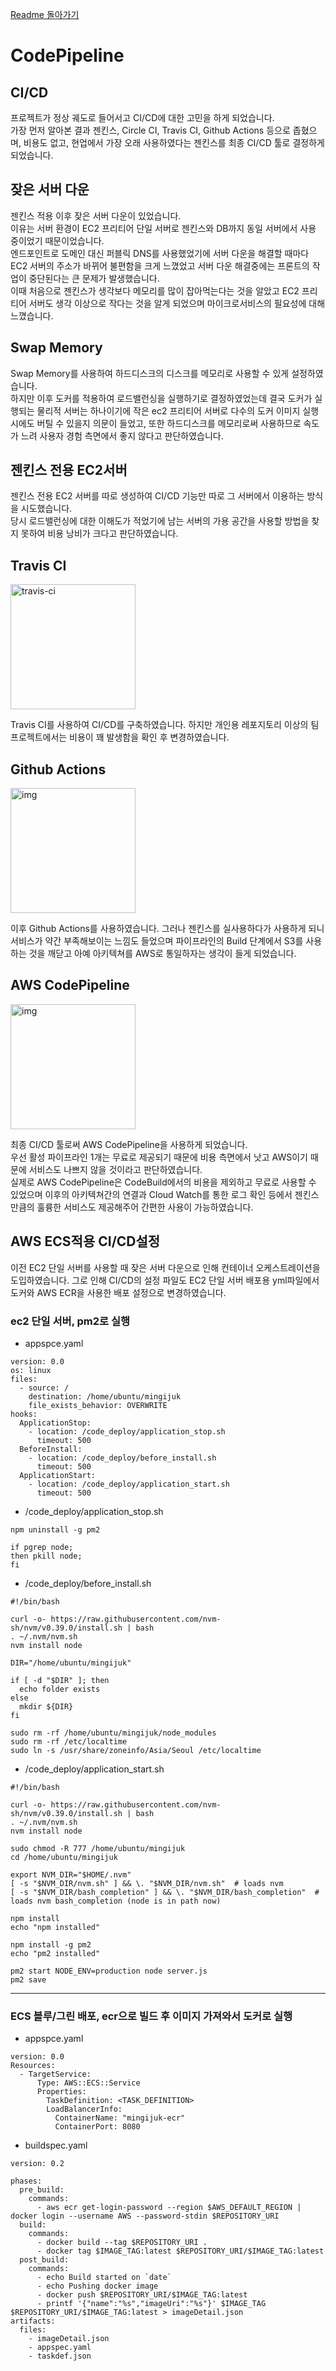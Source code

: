 [Readme 돌아가기](https://github.com/hanghae99-team6-actualProject/backend)  

# CodePipeline

## CI/CD
프로젝트가 정상 궤도로 들어서고 CI/CD에 대한 고민을 하게 되었습니다.  
가장 먼저 알아본 결과 젠킨스, Circle CI, Travis CI, Github Actions 등으로 좁혔으며, 비용도 없고, 현업에서 가장 오래 사용하였다는 젠킨스를 최종 CI/CD 툴로 결정하게 되었습니다.  

## 잦은 서버 다운
젠킨스 적용 이후 잦은 서버 다운이 있었습니다.  
이유는 서버 환경이 EC2 프리티어 단일 서버로 젠킨스와 DB까지 동일 서버에서 사용 중이었기 때문이었습니다.   
엔드포인트로 도메인 대신 퍼블릭 DNS를 사용했었기에 서버 다운을 해결할 때마다 EC2 서버의 주소가 바뀌어 불편함을 크게 느꼈었고 서버 다운 해결중에는 프론트의 작업이 중단된다는 큰 문제가 발생했습니다.  
이때 처음으로 젠킨스가 생각보다 메모리를 많이 잡아먹는다는 것을 알았고 EC2 프리티어 서버도 생각 이상으로 작다는 것을 알게 되었으며 마이크로서비스의 필요성에 대해 느꼈습니다.  

## Swap Memory
Swap Memory를 사용하여 하드디스크의 디스크를 메모리로 사용할 수 있게 설정하였습니다.  
하지만 이후 도커를 적용하여 로드밸런싱을 실행하기로 결정하였었는데 결국 도커가 실행되는 물리적 서버는 하나이기에 작은 ec2 프리티어 서버로 다수의 도커 이미지 실행시에도 버틸 수 있을지 의문이 들었고, 또한 하드디스크를 메모리로써 사용하므로 속도가 느려 사용자 경험 측면에서 좋지 않다고 판단하였습니다.

## 젠킨스 전용 EC2서버
젠킨스 전용 EC2 서버를 따로 생성하여 CI/CD 기능만 따로 그 서버에서 이용하는 방식을 시도했습니다.  
당시 로드밸런싱에 대한 이해도가 적었기에 남는 서버의 가용 공간을 사용할 방법을 찾지 못하여 비용 낭비가 크다고 판단하였습니다.

## Travis CI 

<img src="https://user-images.githubusercontent.com/42149645/146668486-52843d32-0d5c-46e2-8c44-b267b7b75151.jpg" alt="travis-ci" width="200" height="auto"/>  

Travis CI를 사용하여 CI/CD를 구축하였습니다. 하지만 개인용 레포지토리 이상의 팀 프로젝트에서는 비용이 꽤 발생함을 확인 후 변경하였습니다.  

## Github Actions

<img src="https://user-images.githubusercontent.com/42149645/146668561-a36bac5b-a9c9-404b-8562-850466e26c99.png" alt="img" width="200" height="auto"/>  

이후 Github Actions를 사용하였습니다. 그러나 젠킨스를 실사용하다가 사용하게 되니 서비스가 약간 부족해보이는 느낌도 들었으며 파이프라인의 Build 단계에서 S3를 사용하는 것을 깨닫고 아예 아키텍쳐를 AWS로 통일하자는 생각이 들게 되었습니다.

## AWS CodePipeline

<img src="https://user-images.githubusercontent.com/42149645/146668655-1a1d592d-2c12-4c0f-8050-8a69c24dc5d2.png" alt="img" width="200" height="auto"/>  


최종 CI/CD 툴로써 AWS CodePipeline을 사용하게 되었습니다.  
우선 활성 파이프라인 1개는 무료로 제공되기 때문에 비용 측면에서 낫고 AWS이기 때문에 서비스도 나쁘지 않을 것이라고 판단하였습니다.   
실제로 AWS CodePipeline은 CodeBuild에서의 비용을 제외하고 무료로 사용할 수 있었으며 이후의 아키텍쳐간의 연결과 Cloud Watch를 통한 로그 확인 등에서 젠킨스만큼의 훌륭한 서비스도 제공해주어 간편한 사용이 가능하였습니다.

## AWS ECS적용 CI/CD설정
이전 EC2 단일 서버를 사용할 때 잦은 서버 다운으로 인해 컨테이너 오케스트레이션을 도입하였습니다. 그로 인해 CI/CD의 설정 파일도 EC2 단일 서버 배포용 yml파일에서 도커와 AWS ECR을 사용한 배포 설정으로 변경하였습니다.

### ec2 단일 서버, pm2로 실행
- appspce.yaml
```
version: 0.0
os: linux
files:
  - source: /
    destination: /home/ubuntu/mingijuk
    file_exists_behavior: OVERWRITE
hooks:
  ApplicationStop:
    - location: /code_deploy/application_stop.sh
      timeout: 500
  BeforeInstall:
    - location: /code_deploy/before_install.sh
      timeout: 500
  ApplicationStart:
    - location: /code_deploy/application_start.sh
      timeout: 500
```

- /code_deploy/application_stop.sh
```
npm uninstall -g pm2

if pgrep node; 
then pkill node; 
fi
```
- /code_deploy/before_install.sh
```
#!/bin/bash

curl -o- https://raw.githubusercontent.com/nvm-sh/nvm/v0.39.0/install.sh | bash
. ~/.nvm/nvm.sh
nvm install node

DIR="/home/ubuntu/mingijuk"

if [ -d "$DIR" ]; then
  echo folder exists
else 
  mkdir ${DIR}
fi

sudo rm -rf /home/ubuntu/mingijuk/node_modules
sudo rm -rf /etc/localtime
sudo ln -s /usr/share/zoneinfo/Asia/Seoul /etc/localtime
```
- /code_deploy/application_start.sh 
```
#!/bin/bash

curl -o- https://raw.githubusercontent.com/nvm-sh/nvm/v0.39.0/install.sh | bash
. ~/.nvm/nvm.sh
nvm install node

sudo chmod -R 777 /home/ubuntu/mingijuk
cd /home/ubuntu/mingijuk

export NVM_DIR="$HOME/.nvm"	
[ -s "$NVM_DIR/nvm.sh" ] && \. "$NVM_DIR/nvm.sh"  # loads nvm	
[ -s "$NVM_DIR/bash_completion" ] && \. "$NVM_DIR/bash_completion"  # loads nvm bash_completion (node is in path now)

npm install
echo "npm installed"

npm install -g pm2
echo "pm2 installed"

pm2 start NODE_ENV=production node server.js
pm2 save
```

---

### ECS 블루/그린 배포, ecr으로 빌드 후 이미지 가져와서 도커로 실행
- appspce.yaml
```
version: 0.0
Resources:
  - TargetService:
      Type: AWS::ECS::Service
      Properties:
        TaskDefinition: <TASK_DEFINITION>
        LoadBalancerInfo:
          ContainerName: "mingijuk-ecr"
          ContainerPort: 8080
```
- buildspec.yaml
```
version: 0.2

phases:
  pre_build:
    commands:
      - aws ecr get-login-password --region $AWS_DEFAULT_REGION | docker login --username AWS --password-stdin $REPOSITORY_URI
  build:
    commands:
      - docker build --tag $REPOSITORY_URI .
      - docker tag $IMAGE_TAG:latest $REPOSITORY_URI/$IMAGE_TAG:latest
  post_build:
    commands:
      - echo Build started on `date`
      - echo Pushing docker image
      - docker push $REPOSITORY_URI/$IMAGE_TAG:latest
      - printf '{"name":"%s","imageUri":"%s"}' $IMAGE_TAG $REPOSITORY_URI/$IMAGE_TAG:latest > imageDetail.json
artifacts:
  files:
    - imageDetail.json
    - appspec.yaml
    - taskdef.json
```